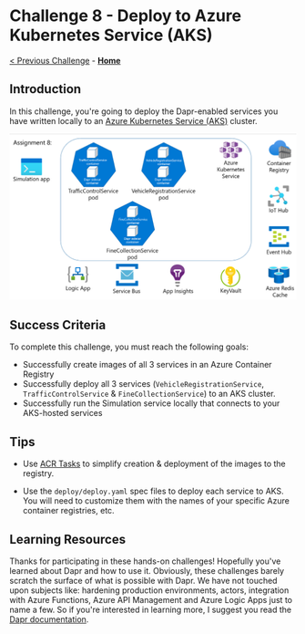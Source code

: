 # Challenge 8 - Deploy to Azure Kubernetes Service (AKS)

[< Previous Challenge](./Challenge-07.md) - **[Home](../README.md)**

## Introduction

In this challenge, you're going to deploy the Dapr-enabled services you have written locally to an [Azure Kubernetes Service (AKS)](https://docs.microsoft.com/en-us/azure/aks/) cluster.

![architecture](../images/Challenge-08/architecture.png)

## Success Criteria

To complete this challenge, you must reach the following goals:

- Successfully create images of all 3 services in an Azure Container Registry
- Successfully deploy all 3 services (`VehicleRegistrationService`, `TrafficControlService` & `FineCollectionService`) to an AKS cluster.
- Successfully run the Simulation service locally that connects to your AKS-hosted services

## Tips

- Use [ACR Tasks](https://docs.microsoft.com/en-us/azure/container-registry/container-registry-tasks-overview) to simplify creation & deployment of the images to the registry.

- Use the `deploy/deploy.yaml` spec files to deploy each service to AKS. You will need to customize them with the names of your specific Azure container registries, etc.

## Learning Resources

Thanks for participating in these hands-on challenges! Hopefully you've learned about Dapr and how to use it. Obviously, these challenges barely scratch the surface of what is possible with Dapr. We have not touched upon subjects like: hardening production environments, actors, integration with Azure Functions, Azure API Management and Azure Logic Apps just to name a few. So if you're interested in learning more, I suggest you read the [Dapr documentation](https://docs.dapr.io).
